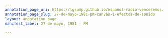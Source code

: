 ```yaml
---
annotation_page_uri: https://lgsump.github.io/espanol-radio-venceremos/annotations/27-de-mayo-1981-pm-canvas-1-efectos-de-sonido.json
annotation_page_slug: 27-de-mayo-1981-pm-canvas-1-efectos-de-sonido
layout: annotation_page
manifest_label: 27 de mayo, 1981 - PM

---
```

